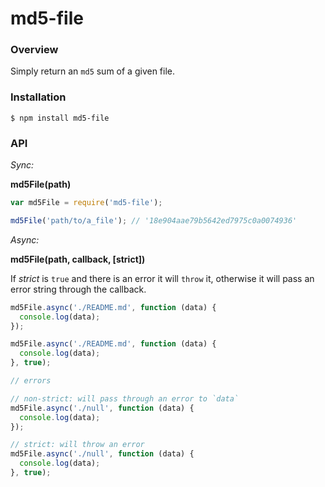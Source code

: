 # md5-file

### Overview

Simply return an `md5` sum of a given file.

### Installation

```
$ npm install md5-file
```

### API

_Sync:_

__md5File(path)__

```javascript
var md5File = require('md5-file');

md5File('path/to/a_file'); // '18e904aae79b5642ed7975c0a0074936'
```

_Async:_

__md5File(path, callback, [strict])__

If _strict_ is `true` and there is an error it will `throw` it, otherwise it will pass an error string through the callback.

```javascript
md5File.async('./README.md', function (data) {
  console.log(data);
});

md5File.async('./README.md', function (data) {
  console.log(data);
}, true);

// errors

// non-strict: will pass through an error to `data`
md5File.async('./null', function (data) {
  console.log(data);
});

// strict: will throw an error
md5File.async('./null', function (data) {
  console.log(data);
}, true);
```

